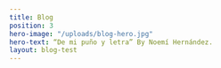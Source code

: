 ```yaml
---
title: Blog
position: 3
hero-image: "/uploads/blog-hero.jpg"
hero-text: “De mi puño y letra” By Noemí Hernández.
layout: blog-test
---
```

